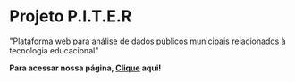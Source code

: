 
# Projeto P.I.T.E.R

"Plataforma web para análise de dados públicos municipais relacionados à tecnologia educacional"

__Para acessar nossa página, [Clique](https://unb-mds.github.io/Projeto-P.I.T.E.R/) aqui!__





